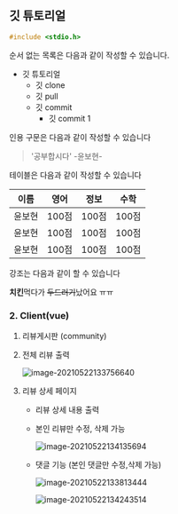 ## 깃 튜토리얼

```c
#include <stdio.h>
```

순서 없는 목록은 다음과 같이 작성할 수 있습니다.

* 깃 튜토리얼
    * 깃 clone
    * 깃 pull
    * 깃 commit
        * 깃 commit 1

인용 구문은 다음과 같이 작성할 수 있습니다
> '공부합시다' -윤보현-

테이블은 다음과 같이 작성할 수 있습니다

이름|영어|정보|수학
---|---|---|---|
윤보현|100점|100점|100점|
윤보현|100점|100점|100점|
윤보현|100점|100점|100점|

강조는 다음과 같이 할 수 있습니다

**치킨**먹다가 ~~두드러기~~났어요 ㅠㅠ

 ### 2. Client(vue)

1.  리뷰게시판 (community)

2. 전체 리뷰 출력

    ![image-20210522133756640](README.assets/image-20210522133756640.png)

3. 리뷰 상세 페이지

    - 리뷰 상세 내용 출력

    - 본인 리뷰만 수정, 삭제 가능

      ![image-20210522134135694](README.assets/image-20210522134135694.png)

    - 댓글 기능 (본인 댓글만 수정,삭제 가능)

      ![image-20210522133813444](README.assets/image-20210522133813444.png)

      ![image-20210522134243514](README.assets/image-20210522134243514.png)



